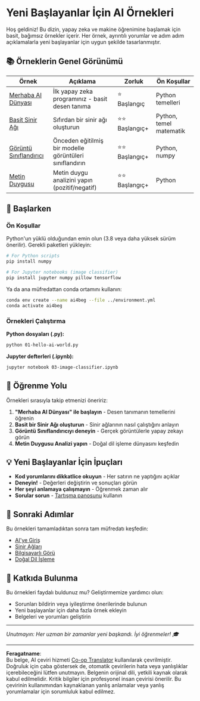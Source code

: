 <!--
CO_OP_TRANSLATOR_METADATA:
{
  "original_hash": "0d1babfdcbeb46525f2db3fbaaa54cd7",
  "translation_date": "2025-10-03T11:30:39+00:00",
  "source_file": "examples/README.md",
  "language_code": "tr"
}
-->
# Yeni Başlayanlar İçin AI Örnekleri

Hoş geldiniz! Bu dizin, yapay zeka ve makine öğrenimine başlamak için basit, bağımsız örnekler içerir. Her örnek, ayrıntılı yorumlar ve adım adım açıklamalarla yeni başlayanlar için uygun şekilde tasarlanmıştır.

## 📚 Örneklerin Genel Görünümü

| Örnek | Açıklama | Zorluk | Ön Koşullar |
|-------|----------|--------|-------------|
| [Merhaba AI Dünyası](../../../examples/01-hello-ai-world.py) | İlk yapay zeka programınız - basit desen tanıma | ⭐ Başlangıç | Python temelleri |
| [Basit Sinir Ağı](../../../examples/02-simple-neural-network.py) | Sıfırdan bir sinir ağı oluşturun | ⭐⭐ Başlangıç+ | Python, temel matematik |
| [Görüntü Sınıflandırıcı](./03-image-classifier.ipynb) | Önceden eğitilmiş bir modelle görüntüleri sınıflandırın | ⭐⭐ Başlangıç+ | Python, numpy |
| [Metin Duygusu](../../../examples/04-text-sentiment.py) | Metin duygu analizini yapın (pozitif/negatif) | ⭐⭐ Başlangıç+ | Python |

## 🚀 Başlarken

### Ön Koşullar

Python'un yüklü olduğundan emin olun (3.8 veya daha yüksek sürüm önerilir). Gerekli paketleri yükleyin:

```bash
# For Python scripts
pip install numpy

# For Jupyter notebooks (image classifier)
pip install jupyter numpy pillow tensorflow
```

Ya da ana müfredattan conda ortamını kullanın:

```bash
conda env create --name ai4beg --file ../environment.yml
conda activate ai4beg
```

### Örnekleri Çalıştırma

**Python dosyaları (.py):**
```bash
python 01-hello-ai-world.py
```

**Jupyter defterleri (.ipynb):**
```bash
jupyter notebook 03-image-classifier.ipynb
```

## 📖 Öğrenme Yolu

Örnekleri sırasıyla takip etmenizi öneririz:

1. **"Merhaba AI Dünyası" ile başlayın** - Desen tanımanın temellerini öğrenin
2. **Basit bir Sinir Ağı oluşturun** - Sinir ağlarının nasıl çalıştığını anlayın
3. **Görüntü Sınıflandırıcıyı deneyin** - Gerçek görüntülerle yapay zekayı görün
4. **Metin Duygusu Analizi yapın** - Doğal dil işleme dünyasını keşfedin

## 💡 Yeni Başlayanlar İçin İpuçları

- **Kod yorumlarını dikkatlice okuyun** - Her satırın ne yaptığını açıklar
- **Deneyin!** - Değerleri değiştirin ve sonuçları görün
- **Her şeyi anlamaya çalışmayın** - Öğrenmek zaman alır
- **Sorular sorun** - [Tartışma panosunu](https://github.com/microsoft/AI-For-Beginners/discussions) kullanın

## 🔗 Sonraki Adımlar

Bu örnekleri tamamladıktan sonra tam müfredatı keşfedin:
- [AI'ye Giriş](../lessons/1-Intro/README.md)
- [Sinir Ağları](../lessons/3-NeuralNetworks/README.md)
- [Bilgisayarlı Görü](../lessons/4-ComputerVision/README.md)
- [Doğal Dil İşleme](../lessons/5-NLP/README.md)

## 🤝 Katkıda Bulunma

Bu örnekleri faydalı buldunuz mu? Geliştirmemize yardımcı olun:
- Sorunları bildirin veya iyileştirme önerilerinde bulunun
- Yeni başlayanlar için daha fazla örnek ekleyin
- Belgeleri ve yorumları geliştirin

---

*Unutmayın: Her uzman bir zamanlar yeni başkandı. İyi öğrenmeler! 🎓*

---

**Feragatname**:  
Bu belge, AI çeviri hizmeti [Co-op Translator](https://github.com/Azure/co-op-translator) kullanılarak çevrilmiştir. Doğruluk için çaba göstersek de, otomatik çevirilerin hata veya yanlışlıklar içerebileceğini lütfen unutmayın. Belgenin orijinal dili, yetkili kaynak olarak kabul edilmelidir. Kritik bilgiler için profesyonel insan çevirisi önerilir. Bu çevirinin kullanımından kaynaklanan yanlış anlamalar veya yanlış yorumlamalar için sorumluluk kabul edilmez.